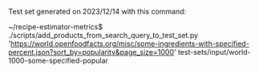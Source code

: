 Test set generated on 2023/12/14 with this command:

~/recipe-estimator-metrics$ ./scripts/add_products_from_search_query_to_test_set.py 'https://world.openfoodfacts.org/misc/some-ingredients-with-specified-percent.json?sort_by=popularity&page_size=1000' test-sets/input/world-1000-some-specified-popular
